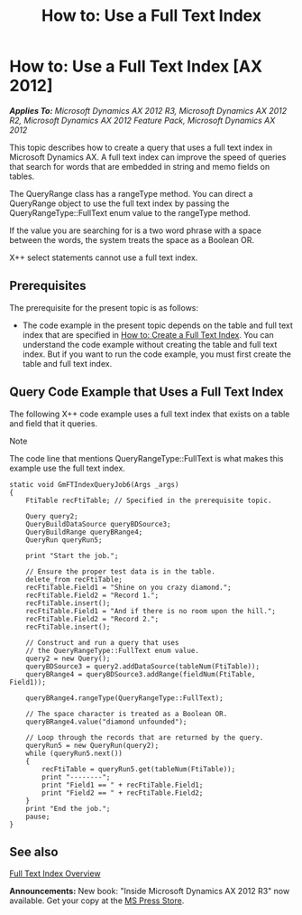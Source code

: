 ﻿---
title: 'How to: Use a Full Text Index'
TOCTitle: 'How to: Use a Full Text Index'
ms:assetid: 9e677d64-619c-4da2-b8a5-a0a855231259
ms:mtpsurl: https://msdn.microsoft.com/en-us/library/Gg879757(v=AX.60)
ms:contentKeyID: 35248260
ms.date: 05/18/2015
mtps_version: v=AX.60
---

# How to: Use a Full Text Index [AX 2012]


_**Applies To:** Microsoft Dynamics AX 2012 R3, Microsoft Dynamics AX 2012 R2, Microsoft Dynamics AX 2012 Feature Pack, Microsoft Dynamics AX 2012_

This topic describes how to create a query that uses a full text index in Microsoft Dynamics AX. A full text index can improve the speed of queries that search for words that are embedded in string and memo fields on tables.

The QueryRange class has a rangeType method. You can direct a QueryRange object to use the full text index by passing the QueryRangeType::FullText enum value to the rangeType method.

If the value you are searching for is a two word phrase with a space between the words, the system treats the space as a Boolean OR.

X++ select statements cannot use a full text index.

## Prerequisites

The prerequisite for the present topic is as follows:

  - The code example in the present topic depends on the table and full text index that are specified in [How to: Create a Full Text Index](how-to-create-a-full-text-index.md). You can understand the code example without creating the table and full text index. But if you want to run the code example, you must first create the table and full text index.

## Query Code Example that Uses a Full Text Index

The following X++ code example uses a full text index that exists on a table and field that it queries.


> [!NOTE]
> <P>The code line that mentions QueryRangeType::FullText is what makes this example use the full text index.</P>



    static void GmFTIndexQueryJob6(Args _args)
    {
        FtiTable recFtiTable; // Specified in the prerequisite topic.
    
        Query query2;
        QueryBuildDataSource queryBDSource3;
        QueryBuildRange queryBRange4;
        QueryRun queryRun5;
    
        print "Start the job.";
    
        // Ensure the proper test data is in the table.
        delete_from recFtiTable;
        recFtiTable.Field1 = "Shine on you crazy diamond.";
        recFtiTable.Field2 = "Record 1.";
        recFtiTable.insert();
        recFtiTable.Field1 = "And if there is no room upon the hill.";
        recFtiTable.Field2 = "Record 2.";
        recFtiTable.insert();
    
        // Construct and run a query that uses
        // the QueryRangeType::FullText enum value.
        query2 = new Query();
        queryBDSource3 = query2.addDataSource(tableNum(FtiTable));
        queryBRange4 = queryBDSource3.addRange(fieldNum(FtiTable, Field1));
    
        queryBRange4.rangeType(QueryRangeType::FullText);
    
        // The space character is treated as a Boolean OR.
        queryBRange4.value("diamond unfounded");
    
        // Loop through the records that are returned by the query.
        queryRun5 = new QueryRun(query2);
        while (queryRun5.next())
        {
            recFtiTable = queryRun5.get(tableNum(FtiTable));
            print "--------";
            print "Field1 == " + recFtiTable.Field1;
            print "Field2 == " + recFtiTable.Field2;
        }
        print "End the job.";
        pause;
    }

## See also

[Full Text Index Overview](full-text-index-overview.md)

  
**Announcements:** New book: "Inside Microsoft Dynamics AX 2012 R3" now available. Get your copy at the [MS Press Store](https://www.microsoftpressstore.com/store/inside-microsoft-dynamics-ax-2012-r3-9780735685109).

